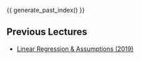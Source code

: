 {{ generate_past_index() }}

## Previous Lectures
- [Linear Regression & Assumptions (2019)](previous/2019-linear-regression-assumptions.md)

